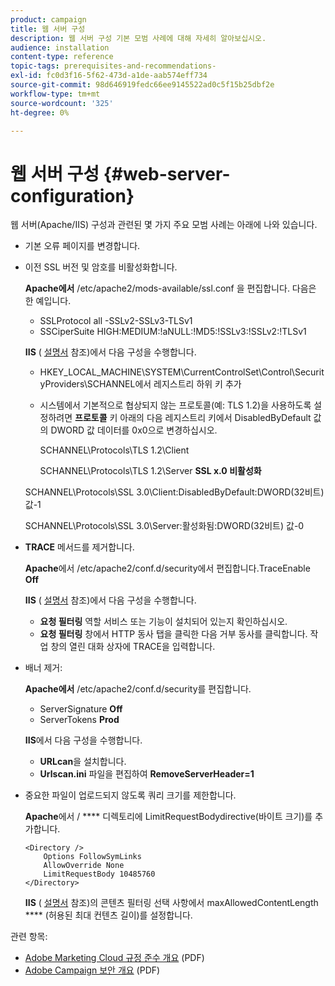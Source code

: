 ```yaml
---
product: campaign
title: 웹 서버 구성
description: 웹 서버 구성 기본 모범 사례에 대해 자세히 알아보십시오.
audience: installation
content-type: reference
topic-tags: prerequisites-and-recommendations-
exl-id: fc0d3f16-5f62-473d-a1de-aab574eff734
source-git-commit: 98d646919fedc66ee9145522ad0c5f15b25dbf2e
workflow-type: tm+mt
source-wordcount: '325'
ht-degree: 0%

---
```


# 웹 서버 구성 {#web-server-configuration}

웹 서버(Apache/IIS) 구성과 관련된 몇 가지 주요 모범 사례는 아래에 나와 있습니다.

* 기본 오류 페이지를 변경합니다.

* 이전 SSL 버전 및 암호를 비활성화합니다.

   **Apache에서** /etc/apache2/mods-available/ssl.conf 을 편집합니다. 다음은 한 예입니다.

   * SSLProtocol all -SSLv2-SSLv3-TLSv1
   * SSCiperSuite HIGH:MEDIUM:!aNULL:!MD5:!SSLv3:!SSLv2:!TLSv1

   **IIS** ( [설명서](https://support.microsoft.com/en-us/kb/245030) 참조)에서 다음 구성을 수행합니다.

   * HKEY_LOCAL_MACHINE\SYSTEM\CurrentControlSet\Control\SecurityProviders\SCHANNEL에서 레지스트리 하위 키 추가
   * 시스템에서 기본적으로 협상되지 않는 프로토콜(예: TLS 1.2)을 사용하도록 설정하려면 **프로토콜** 키 아래의 다음 레지스트리 키에서 DisabledByDefault 값의 DWORD 값 데이터를 0x0으로 변경하십시오.

      SCHANNEL\Protocols\TLS 1.2\Client

      SCHANNEL\Protocols\TLS 1.2\Server
   **SSL x.0 비활성화**

   SCHANNEL\Protocols\SSL 3.0\Client:DisabledByDefault:DWORD(32비트) 값-1

   SCHANNEL\Protocols\SSL 3.0\Server:활성화됨:DWORD(32비트) 값-0

* **TRACE** 메서드를 제거합니다.

   **Apache**&#x200B;에서 /etc/apache2/conf.d/security에서 편집합니다.TraceEnable  **Off**

   **IIS** ( [설명서](https://www.iis.net/configreference/system.webserver/security/requestfiltering/verbs) 참조)에서 다음 구성을 수행합니다.

   * **요청 필터링** 역할 서비스 또는 기능이 설치되어 있는지 확인하십시오.
   * **요청 필터링** 창에서 HTTP 동사 탭을 클릭한 다음 거부 동사를 클릭합니다. 작업 창의 열린 대화 상자에 TRACE을 입력합니다.

* 배너 제거:

   **Apache에서** /etc/apache2/conf.d/security를 편집합니다.

   * ServerSignature **Off**
   * ServerTokens **Prod**

   **IIS**&#x200B;에서 다음 구성을 수행합니다.

   * **URLcan**&#x200B;을 설치합니다.
   * **Urlscan.ini** 파일을 편집하여 **RemoveServerHeader=1**


* 중요한 파일이 업로드되지 않도록 쿼리 크기를 제한합니다.

   **Apache**&#x200B;에서 /  **** 디렉토리에 LimitRequestBodydirective(바이트 크기)를 추가합니다.

   ```
   <Directory />
       Options FollowSymLinks
       AllowOverride None
       LimitRequestBody 10485760
   </Directory>
   ```

   **IIS** ( [설명서](http://www.iis.net/configreference/system.webserver/security/requestfiltering/requestlimits) 참조)의 콘텐츠 필터링 선택 사항에서 maxAllowedContentLength  **** (허용된 최대 컨텐츠 길이)를 설정합니다.

관련 항목:

* [Adobe Marketing Cloud 규정 준수 개요](https://marketing.adobe.com/resources/help/en_US/xref/Adobe-Marketing-Cloud-Privacy-and-Security-Overview.pdf) (PDF)
* [Adobe Campaign 보안 개요](https://wwwimages.adobe.com/content/dam/acom/en/marketing-cloud/campaign/pdfs/54658.en.campaign.wp.adb-security.pdf) (PDF)
